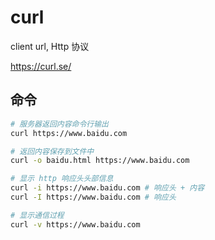 # curl

client url, Http 协议  

https://curl.se/

## 命令

```bash
# 服务器返回内容命令行输出
curl https://www.baidu.com

# 返回内容保存到文件中
curl -o baidu.html https://www.baidu.com

# 显示 http 响应头头部信息
curl -i https://www.baidu.com # 响应头 + 内容
curl -I https://www.baidu.com # 响应头

# 显示通信过程
curl -v https://www.baidu.com
```
